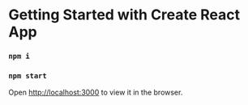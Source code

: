 # Getting Started with Create React App

### `npm i`
### `npm start`

Open [http://localhost:3000](http://localhost:3000) to view it in the browser.

